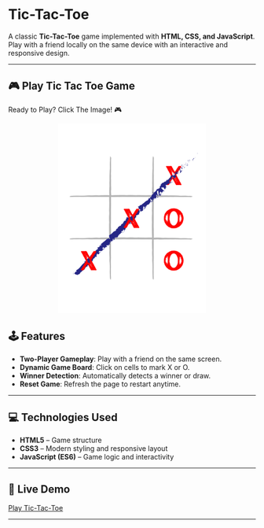 
# Tic-Tac-Toe

A classic **Tic-Tac-Toe** game implemented with **HTML, CSS, and JavaScript**. Play with a friend locally on the same device with an interactive and responsive design.

---

## 🎮 Play Tic Tac Toe Game

Ready to Play? Click The Image! 🎮
<p align="center">
  <a href="https://alwin-tic-tac-toe.vercel.app/" target="_blank">
    <img src="Human Tic-Tac-Toe.jpeg" alt="Play Now Button" width="300"/>
  </a>
</p>


## 🕹️ Features

- **Two-Player Gameplay**: Play with a friend on the same screen.
- **Dynamic Game Board**: Click on cells to mark X or O.
- **Winner Detection**: Automatically detects a winner or draw.
- **Reset Game**: Refresh the page to restart anytime.

---

## 💻 Technologies Used

- **HTML5** – Game structure
- **CSS3** – Modern styling and responsive layout
- **JavaScript (ES6)** – Game logic and interactivity

---

## 🚀 Live Demo

[Play Tic-Tac-Toe](https://alwinjosegeorge.github.io/Tic-Tac-Toe/)

---
